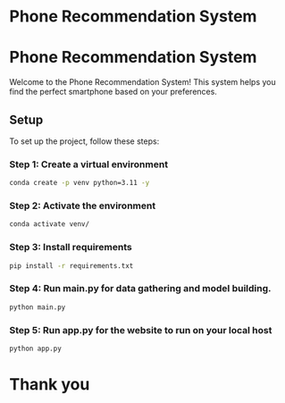 # Phone Recommendation System

# Phone Recommendation System

Welcome to the Phone Recommendation System! This system helps you find the perfect smartphone based on your preferences.

## Setup

To set up the project, follow these steps:

### Step 1: Create a virtual environment

```bash
conda create -p venv python=3.11 -y
```

### Step 2: Activate the environment

```bash
conda activate venv/
```

### Step 3: Install requirements

```bash
pip install -r requirements.txt
```

### Step 4: Run main.py for data gathering and model building.

```bash
python main.py
```

### Step 5: Run app.py for the website to run on your local host

```bash
python app.py
```

# Thank you
